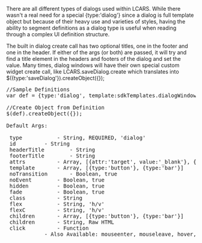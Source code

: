 <div class="description">
<p>There are all different types of dialogs used within LCARS.  While there wasn't a real need for a special {type:'dialog'} since a dialog is full template object but because of their heavy use and varieties of styles, having the ability to segment definitions as a dialog type is useful when reading through a complex UI definition structure.</p>

<p>The built in dialog create call has two optional titles, one in the footer and one in the header.  If either of the args (or both) are passed, it will try and find a title element in the headers and footers of the dialog and set the value.  Many times, dialog windows will have their own special custom widget create call, like LCARS.saveDialog.create which translates into $({type:'saveDialog'}).createObject({});</p>
</div>

<pre class="code hidden">
//Sample Definitions
var def = {type:'dialog', template:sdkTemplates.dialogWindows.typeA, id:'saveWindow', headerTitle:'Confirmation'}

//Create Object from Definition
$(def).createObject({});

Default Args:

 type			- String, REQUIRED, 'dialog'
 id			- String
 headerTitle		- String
 footerTitle		- String
 attrs			- Array, [{attr:'target', value:'_blank'}, {attr:'data-linkto', value:'.content'}]
 template		- Array, [{type:'button'}, {type:'bar'}]
 noTransition		- Boolean, true
 noEvent		- Boolean, true
 hidden			- Boolean, true
 fade			- Boolean, true			
 class			- String
 flex			- String, 'h/v'
 flexC			- String, 'h/v'
 children		- Array, [{type:'button'}, {type:'bar'}]
 children		- String, Raw HTML
 click			- Function
 			- Also Available: mouseenter, mouseleave, hover, mousedown, mouseup, tap, singleTap, doubleTap, longTap, swipe, swipeLeft, swipeRight, swipeUp, swipeDown
</pre>
